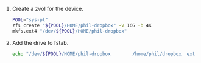 1. Create a zvol for the device.

    ```bash
    POOL="sys-pl"
    zfs create "${POOL}/HOME/phil-dropbox" -V 16G -b 4K
    mkfs.ext4 "/dev/${POOL}/HOME/phil-dropbox"
    ```
2. Add the drive to fstab.

    ```bash
    echo "/dev/${POOL}/HOME/phil-dropbox        /home/phil/dropbox  ext4  defaults    0 2" >> /etc/fstab
    ```


